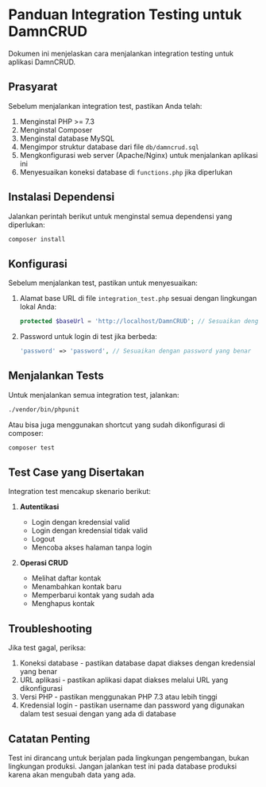 # Panduan Integration Testing untuk DamnCRUD

Dokumen ini menjelaskan cara menjalankan integration testing untuk aplikasi DamnCRUD.

## Prasyarat

Sebelum menjalankan integration test, pastikan Anda telah:

1. Menginstal PHP >= 7.3
2. Menginstal Composer
3. Menginstal database MySQL
4. Mengimpor struktur database dari file `db/damncrud.sql`
5. Mengkonfigurasi web server (Apache/Nginx) untuk menjalankan aplikasi ini
6. Menyesuaikan koneksi database di `functions.php` jika diperlukan

## Instalasi Dependensi

Jalankan perintah berikut untuk menginstal semua dependensi yang diperlukan:

```bash
composer install
```

## Konfigurasi

Sebelum menjalankan test, pastikan untuk menyesuaikan:

1. Alamat base URL di file `integration_test.php` sesuai dengan lingkungan lokal Anda:
   ```php
   protected $baseUrl = 'http://localhost/DamnCRUD'; // Sesuaikan dengan URL lokal Anda
   ```

2. Password untuk login di test jika berbeda:
   ```php
   'password' => 'password', // Sesuaikan dengan password yang benar
   ```

## Menjalankan Tests

Untuk menjalankan semua integration test, jalankan:

```bash
./vendor/bin/phpunit
```

Atau bisa juga menggunakan shortcut yang sudah dikonfigurasi di composer:

```bash
composer test
```

## Test Case yang Disertakan

Integration test mencakup skenario berikut:

1. **Autentikasi**
   - Login dengan kredensial valid
   - Login dengan kredensial tidak valid
   - Logout
   - Mencoba akses halaman tanpa login

2. **Operasi CRUD**
   - Melihat daftar kontak
   - Menambahkan kontak baru
   - Memperbarui kontak yang sudah ada
   - Menghapus kontak

## Troubleshooting

Jika test gagal, periksa:

1. Koneksi database - pastikan database dapat diakses dengan kredensial yang benar
2. URL aplikasi - pastikan aplikasi dapat diakses melalui URL yang dikonfigurasi
3. Versi PHP - pastikan menggunakan PHP 7.3 atau lebih tinggi
4. Kredensial login - pastikan username dan password yang digunakan dalam test sesuai dengan yang ada di database

## Catatan Penting

Test ini dirancang untuk berjalan pada lingkungan pengembangan, bukan lingkungan produksi. Jangan jalankan test ini pada database produksi karena akan mengubah data yang ada. 